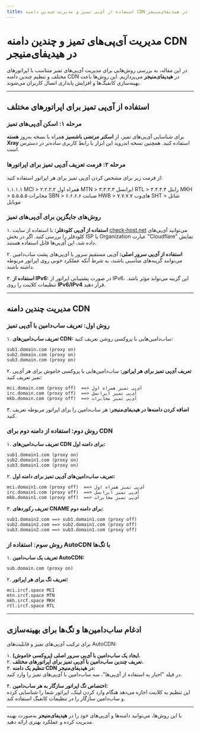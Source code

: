 ```yaml
---
title: استفاده از آی‌پی تمیز و مدیریت چندین دامنه CDN در هیدیفای‌منیجر
---
```


# مدیریت آی‌پی‌های تمیز و چندین دامنه CDN در هیدیفای‌منیجر

در این مقاله، به بررسی روش‌هایی برای مدیریت آی‌پی‌های تمیز متناسب با اپراتورهای مختلف و تنظیم چندین دامنه CDN در **هیدیفای‌منیجر** می‌پردازیم. این روش‌ها باعث بهینه‌سازی کانفیگ‌ها و افزایش پایداری اتصال کاربران می‌شوند.

---

## **استفاده از آی‌پی تمیز برای اپراتورهای مختلف**

### **مرحله ۱: اسکن آی‌پی‌های تمیز**
برای شناسایی آی‌پی‌های تمیز، از **اسکنر مرتضی باشسیز** همراه با نسخه به‌روز **هسته Xray** استفاده کنید. همچنین نسخه اندروید این ابزار با رابط کاربری ساده‌تر در دسترس است.

### **مرحله ۲: فرمت تعریف آی‌پی تمیز برای اپراتورها**
از فرمت زیر برای مشخص کردن آی‌پی تمیز برای هر اپراتور استفاده کنید:

<div dir="ltr" markdown="1">
۱.۱.۱.۱ MCI > همراه اول  
۲.۲.۲.۲ MTN > ایرانسل  
۳.۳.۳.۳ RTL > رایتل  
۴.۴.۴.۴ MKH > مخابرات  
۵.۵.۵.۵ SBN > صبانت  
۶.۶.۶.۶ HWB > های‌وب  
۷.۷.۷.۷ SHT > شاتل موبایل  
</div>

### **روش‌های جایگزین برای آی‌پی‌های تمیز**

۱. **استفاده از آی‌پی کلودفلر:**
   با استفاده از سایت [check-host.net](https://check-host.net) می‌توانید آی‌پی‌های کلودفلر را بررسی کنید. اگر در بخش ISP یا Organization عبارت "Cloudflare" نمایش داده شد، این آی‌پی‌ها قابل استفاده هستند.

۲. **استفاده از آی‌پی سرور اصلی:**
   آی‌پی مستقیم سرور یا آی‌پی‌های پشت ساب‌دامین می‌توانند گزینه‌های مناسبی باشند، به شرط آنکه عملکرد خوبی روی اپراتور مربوطه داشته باشند.

۳. **استفاده از IPv6:**
   در صورت پشتیبانی اپراتور از IPv6، این گزینه می‌تواند مؤثر باشد. تنظیمات کلاینت را روی **IPv6/IPv4** قرار دهید.

---

## **مدیریت چندین دامنه CDN**

### **روش اول: تعریف ساب‌دامین با آی‌پی تمیز**

۱. **تعریف ساب‌دامین‌های CDN:**
   ساب‌دامین‌هایی با پروکسی روشن تعریف کنید:
   
   ```plaintext
   sub1.domain.com (proxy on)  
   sub2.domain.com (proxy on)  
   sub3.domain.com (proxy on)  
   ```

۲. **تعریف آی‌پی تمیز برای هر اپراتور:**
   ساب‌دامین‌هایی با پروکسی خاموش برای هر آی‌پی تمیز تعریف کنید:
   
   ```plaintext
   mci.domain.com (proxy off)  ==> آی‌پی تمیز همراه اول  
   irc.domain.com (proxy off)  ==> آی‌پی تمیز ایرانسل  
   mkb.domain.com (proxy off)  ==> آی‌پی تمیز مخابرات  
   ```

۳. **اضافه کردن دامنه‌ها در هیدیفای‌منیجر:**
   هر ساب‌دامین را برای اپراتور مربوطه تعریف کنید.

### **روش دوم: استفاده از دامنه دوم برای CDN**

۱. **تعریف ساب‌دامین‌های CDN برای دامنه اول:**

   ```plaintext
   sub1.domain1.com (proxy on)  
   sub2.domain1.com (proxy on)  
   sub3.domain1.com (proxy on)  
   ```

۲. **تعریف ساب‌دامین‌های آی‌پی تمیز برای دامنه اول:**

   ```plaintext
   mci.domain1.com (proxy off)  ==> آی‌پی تمیز همراه اول  
   irc.domain1.com (proxy off)  ==> آی‌پی تمیز ایرانسل  
   mkb.domain1.com (proxy off)  ==> آی‌پی تمیز مخابرات  
   ```

۳. **تعریف رکوردهای CNAME برای دامنه دوم:**

   ```plaintext
   sub1.domain2.com ==> sub1.domain1.com (proxy off)  
   sub2.domain2.com ==> sub2.domain1.com (proxy off)  
   sub3.domain2.com ==> sub3.domain1.com (proxy off)  
   ```

### **روش سوم: استفاده از AutoCDN با تگ‌ها**

۱. **تعریف یک ساب‌دامین AutoCDN:**

   ```plaintext
   sub.domain.com (proxy on)  
   ```

۲. **تعریف تگ برای هر اپراتور:**

   ```plaintext
   mci.ircf.space MCI  
   mtn.ircf.space MTN  
   mkh.ircf.space MKH  
   rtl.ircf.space RTL  
   ```

---

## **ادغام ساب‌دامین‌ها و تگ‌ها برای بهینه‌سازی**

برای ترکیب آی‌پی‌های تمیز و قابلیت‌های AutoCDN:  

۱. **ایجاد یک ساب‌دامین با آی‌پی سرور اصلی (پروکسی خاموش).**  
۲. **تعریف چندین ساب‌دامین با آی‌پی تمیز برای اپراتورهای مختلف.**  
۳. **تنظیم یک دامنه CDN در هیدیفای‌منیجر:**  
   در فیلد "اجبار به استفاده از آی‌پی‌ها"، سه ساب‌دامین با آی‌پی‌های تمیز را وارد کنید.  

۴. **اختصاص تگ اپراتور سازگار به هر ساب‌دامین:**  
   این تنظیم به کلاینت اجازه می‌دهد هنگام وارد کردن لینک، اپراتور شما را شناسایی کرده و ساب‌دامین سازگار را در تنظیمات کانفیگ استفاده کند.

---

با این روش‌ها، می‌توانید دامنه‌ها و آی‌پی‌های خود را در **هیدیفای‌منیجر** به‌صورت بهینه مدیریت کرده و عملکرد بهتری ارائه دهید.

